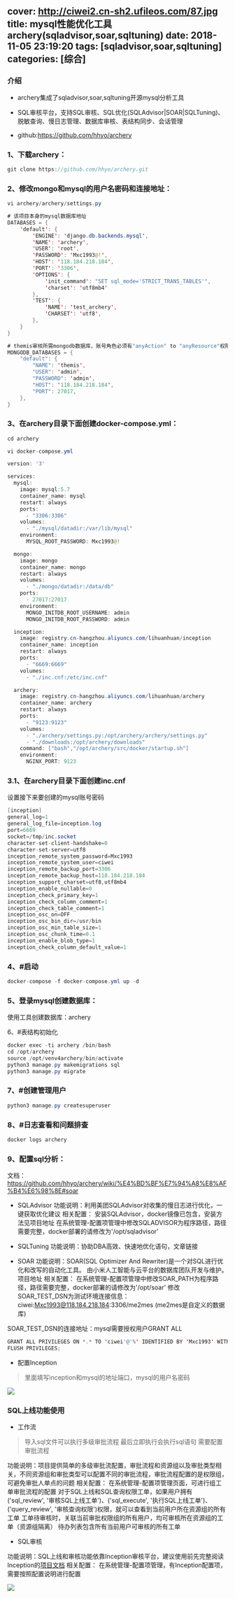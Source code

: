 cover: http://ciwei2.cn-sh2.ufileos.com/87.jpg
title: mysql性能优化工具archery(sqladvisor,soar,sqltuning)
date: 2018-11-05 23:19:20
tags: [sqladvisor,soar,sqltuning]
categories: [综合]
---
### 介绍

* archery集成了sqladvisor,soar,sqltuning开源mysql分析工具

* SQL审核平台，支持SQL审核、SQL优化(SQLAdvisor|SOAR|SQLTuning)、脱敏查询、慢日志管理、数据库审核、表结构同步、会话管理

* github:https://github.com/hhyo/archery

<!--more-->

### 1、下载archery：
```java
git clone https://github.com/hhyo/archery.git
```

### 2、修改mongo和mysql的用户名密码和连接地址：
```java
vi archery/archery/settings.py
```

```java
# 该项目本身的mysql数据库地址
DATABASES = {
    'default': {
        'ENGINE': 'django.db.backends.mysql',
        'NAME': 'archery',
        'USER': 'root',
        'PASSWORD': 'Mxc1993@!',
        'HOST': '118.184.218.184',
        'PORT': '3306',
        'OPTIONS': {
            'init_command': "SET sql_mode='STRICT_TRANS_TABLES'",
            'charset': 'utf8mb4'
        },
        'TEST': {
            'NAME': 'test_archery',
            'CHARSET': 'utf8',
        },
    }
}

# themis审核所需mongodb数据库，账号角色必须有"anyAction" to "anyResource"权限
MONGODB_DATABASES = {
    "default": {
        "NAME": 'themis',
        "USER": 'admin',
        "PASSWORD": 'admin',
        "HOST": '118.184.218.184',
        "PORT": 27017,
    },
}
```

### 3、在archery目录下面创建docker-compose.yml：
```java
cd archery

vi docker-compose.yml

version: '3'

services:
  mysql:
    image: mysql:5.7
    container_name: mysql
    restart: always
    ports:
      - "3306:3306"
    volumes:
      - "./mysql/datadir:/var/lib/mysql"
    environment:
      MYSQL_ROOT_PASSWORD: Mxc1993@!

  mongo:
    image: mongo
    container_name: mongo
    restart: always
    volumes:
      - "./mongo/datadir:/data/db"
    ports:
      - 27017:27017
    environment:
      MONGO_INITDB_ROOT_USERNAME: admin
      MONGO_INITDB_ROOT_PASSWORD: admin

  inception:
    image: registry.cn-hangzhou.aliyuncs.com/lihuanhuan/inception
    container_name: inception
    restart: always
    ports:
      - "6669:6669"
    volumes:
      - "./inc.cnf:/etc/inc.cnf"

  archery:
    image: registry.cn-hangzhou.aliyuncs.com/lihuanhuan/archery
    container_name: archery
    restart: always
    ports:
      - "9123:9123"
    volumes:
      - "./archery/settings.py:/opt/archery/archery/settings.py"
      - "./downloads:/opt/archery/downloads"
    command: ["bash","/opt/archery/src/docker/startup.sh"]
    environment:
      NGINX_PORT: 9123
```

### 3.1、在archery目录下面创建inc.cnf

设置接下来要创建的mysql账号密码

```java
[inception]
general_log=1
general_log_file=inception.log
port=6669
socket=/tmp/inc.socket
character-set-client-handshake=0
character-set-server=utf8
inception_remote_system_password=Mxc1993
inception_remote_system_user=ciwei
inception_remote_backup_port=3306
inception_remote_backup_host=118.184.218.184
inception_support_charset=utf8,utf8mb4
inception_enable_nullable=0
inception_check_primary_key=1
inception_check_column_comment=1
inception_check_table_comment=1
inception_osc_on=OFF
inception_osc_bin_dir=/usr/bin
inception_osc_min_table_size=1
inception_osc_chunk_time=0.1
inception_enable_blob_type=1
inception_check_column_default_value=1
```
	  
### 4、#启动
```java
docker-compose -f docker-compose.yml up -d
```

### 5、登录mysql创建数据库：
使用工具创建数据库：archery

6、#表结构初始化
```java
docker exec -ti archery /bin/bash
cd /opt/archery
source /opt/venv4archery/bin/activate
python3 manage.py makemigrations sql  
python3 manage.py migrate
```

### 7、#创建管理用户
```java
python3 manage.py createsuperuser
```

### 8、#日志查看和问题排查
```java
docker logs archery
```

### 9、配置sql分析：

文档：https://github.com/hhyo/archery/wiki/%E4%BD%BF%E7%94%A8%E8%AF%B4%E6%98%8E#soar

* SQLAdvisor
功能说明：利用美团SQLAdvisor对收集的慢日志进行优化，一键获取优化建议
相关配置：
安装SQLAdvisor，docker镜像已包含，安装方法见项目地址
在系统管理-配置项管理中修改SQLADVISOR为程序路径，路径需要完整，docker部署的请修改为'/opt/sqladvisor'

* SQLTuning
功能说明：协助DBA高效、快速地优化语句，文章链接

* SOAR
功能说明：SOAR(SQL Optimizer And Rewriter)是一个对SQL进行优化和改写的自动化工具。 由小米人工智能与云平台的数据库团队开发与维护。项目地址
相关配置：
在系统管理-配置项管理中修改SOAR_PATH为程序路径，路径需要完整，docker部署的请修改为'/opt/soar'
修改SOAR_TEST_DSN为测试环境连接信息：ciwei:Mxc1993@118.184.218.184:3306/me2mes (me2mes是自定义的数据库)

SOAR_TEST_DSN的连接地址：mysql需要授权用户GRANT ALL

```java
GRANT ALL PRIVILEGES ON *.* TO 'ciwei'@'%' IDENTIFIED BY 'Mxc1993' WITH GRANT OPTION;
FLUSH PRIVILEGES;
```

* 配置Inception

> 里面填写inception和mysql的地址端口，mysql的用户名密码

![](/images/20181106224403.png)

### SQL上线功能使用

* 工作流

> 导入sql文件可以执行多级审批流程 最后立即执行会执行sql语句 需要配置审批流程

功能说明：项目提供简单的多级审批流配置，审批流程和资源组以及审批类型相关，不同资源组和审批类型可以配置不同的审批流程，审批流程配置的是权限组，可避免审批人单点的问题
相关配置：
在系统管理-配置项管理页面，可进行组工单审批流程的配置
对于SQL上线和SQL查询权限工单，如果用户拥有('sql_review', '审核SQL上线工单')、('sql_execute', '执行SQL上线工单')、('query_review', '审核查询权限')权限，就可以查看到当前用户所在资源组的所有工单
工单待审核时，关联当前审批权限组的所有用户，均可审核所在资源组的工单（资源组隔离）
待办列表包含所有当前用户可审核的所有工单

* SQL审核

功能说明：SQL上线和审核功能依靠Inception审核平台，建议使用前先完整阅读Inception的[项目文档](https://github.com/hhyo/inception-document)
相关配置：
在系统管理-配置项管理，有Inception配置项，需要按照配置说明进行配置

![](/images/20181106203432.png)